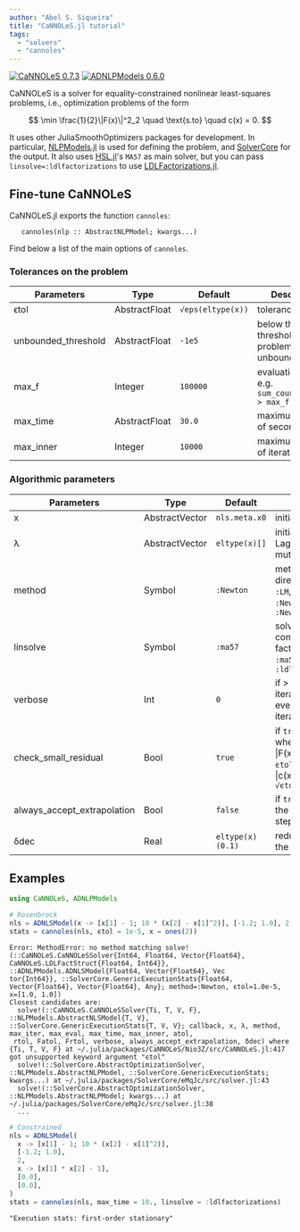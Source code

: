 ```yaml
---
author: "Abel S. Siqueira"
title: "CaNNOLeS.jl tutorial"
tags:
  - "solvers"
  - "cannoles"
---
```


[![CaNNOLeS 0.7.3](https://img.shields.io/badge/CaNNOLeS-0.7.3-006400?style=flat-square&labelColor=389826)](https://juliasmoothoptimizers.github.io/CaNNOLeS.jl/stable/)
[![ADNLPModels 0.6.0](https://img.shields.io/badge/ADNLPModels-0.6.0-8b0000?style=flat-square&labelColor=cb3c33)](https://juliasmoothoptimizers.github.io/ADNLPModels.jl/stable/)



CaNNOLeS is a solver for equality-constrained nonlinear least-squares problems, i.e.,
optimization problems of the form

$$
\min \frac{1}{2}\|F(x)\|^2_2 \quad \text{s.to} \quad c(x) = 0.
$$

It uses other JuliaSmoothOptimizers packages for development.
In particular, [NLPModels.jl](https://github.com/JuliaSmoothOptimizers/NLPModels.jl) is used for defining the problem, and [SolverCore](https://github.com/JuliaSmoothOptimizers/SolverCore.jl) for the output.
It also uses [HSL.jl](https://github.com/JuliaSmoothOptimizers/HSL.jl)'s `MA57` as main solver, but you can pass `linsolve=:ldlfactorizations` to use [LDLFactorizations.jl](https://github.com/JuliaSmoothOptimizers/LDLFactorizations.jl).

## Fine-tune CaNNOLeS

CaNNOLeS.jl exports the function `cannoles`:
```
   cannoles(nlp :: AbstractNLPModel; kwargs...)
```

Find below a list of the main options of `cannoles`.

### Tolerances on the problem

| Parameters           | Type          | Default           | Description                                        |
| -------------------- | ------------- | ----------------- | -------------------------------------------------- |
| ϵtol                 | AbstractFloat | `√eps(eltype(x))` | tolerance                                          |
| unbounded_threshold  | AbstractFloat | `-1e5`            | below this threshold the problem is unbounded      |
| max_f                | Integer       | `100000`          | evaluation limit, e.g. `sum_counters(nls) > max_f` |
| max_time             | AbstractFloat | `30.0`            | maximum number of seconds                          |
| max_inner            | Integer       | `10000`           | maximum number of iterations                       |

### Algorithmic parameters

| Parameters                  | Type           | Default             | Description                                        |
| --------------------------- | -------------- | ------------------- | -------------------------------------------------- |
| x                           | AbstractVector | `nls.meta.x0`       | initial guess |
| λ                           | AbstractVector | `eltype(x)[]`       | initial guess for the Lagrange mutlipliers |
| method                      | Symbol         | `:Newton`           | method to compute direction, `:Newton`, `:LM`, `:Newton_noFHess`, or `:Newton_vanishing` |
| linsolve                    | Symbol         | `:ma57`             | solver use to compute the factorization: `:ma57`, `:ma97`, `:ldlfactorizations` |
| verbose                     | Int            | `0`                 | if > 0, display iteration details every `verbose` iteration |
| check_small_residual        | Bool           | `true`              | if `true`, stop whenever $ \|F(x)\|^2_2 \leq $ ``ϵtol`` and $ \|c(x)\|_\infty \leq $ ``√ϵtol`` |
| always_accept_extrapolation | Bool           | `false`             | if `true`, run even if the extrapolation step fails |
| δdec                        | Real           | `eltype(x)(0.1)`    | reducing factor on the parameter `δ` |

## Examples

```julia
using CaNNOLeS, ADNLPModels

# Rosenbrock
nls = ADNLSModel(x -> [x[1] - 1; 10 * (x[2] - x[1]^2)], [-1.2; 1.0], 2)
stats = cannoles(nls, ϵtol = 1e-5, x = ones(2))
```

```
Error: MethodError: no method matching solve!(::CaNNOLeS.CaNNOLeSSolver{Int64, Float64, Vector{Float64}, CaNNOLeS.LDLFactStruct{Float64, Int64}}, ::ADNLPModels.ADNLSModel{Float64, Vector{Float64}, Vec
tor{Int64}}, ::SolverCore.GenericExecutionStats{Float64, Vector{Float64}, Vector{Float64}, Any}; method=:Newton, ϵtol=1.0e-5, x=[1.0, 1.0])
Closest candidates are:
  solve!(::CaNNOLeS.CaNNOLeSSolver{Ti, T, V, F}, ::NLPModels.AbstractNLSModel{T, V}, ::SolverCore.GenericExecutionStats{T, V, V}; callback, x, λ, method, max_iter, max_eval, max_time, max_inner, atol,
 rtol, Fatol, Frtol, verbose, always_accept_extrapolation, δdec) where {Ti, T, V, F} at ~/.julia/packages/CaNNOLeS/Nio3Z/src/CaNNOLeS.jl:417 got unsupported keyword argument "ϵtol"
  solve!(::SolverCore.AbstractOptimizationSolver, ::NLPModels.AbstractNLPModel, ::SolverCore.GenericExecutionStats; kwargs...) at ~/.julia/packages/SolverCore/eMqJc/src/solver.jl:43
  solve!(::SolverCore.AbstractOptimizationSolver, ::NLPModels.AbstractNLPModel; kwargs...) at ~/.julia/packages/SolverCore/eMqJc/src/solver.jl:38
  ...
```



```julia
# Constrained
nls = ADNLSModel(
  x -> [x[1] - 1; 10 * (x[2] - x[1]^2)],
  [-1.2; 1.0],
  2,
  x -> [x[1] * x[2] - 1],
  [0.0],
  [0.0],
)
stats = cannoles(nls, max_time = 10., linsolve = :ldlfactorizations)
```

```
"Execution stats: first-order stationary"
```

